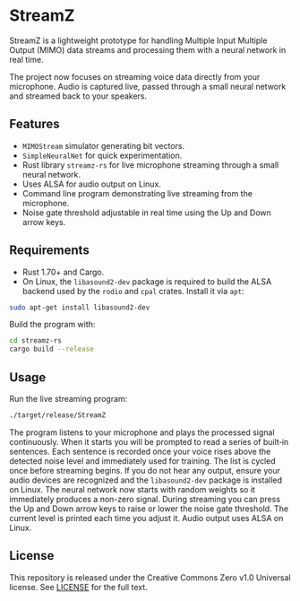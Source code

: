 # StreamZ

StreamZ is a lightweight prototype for handling Multiple Input Multiple Output (MIMO) data streams and processing them with a neural network in real time.

The project now focuses on streaming voice data directly from your microphone. Audio is captured live, passed through a small neural network and streamed back to your speakers.

## Features

- `MIMOStream` simulator generating bit vectors.
- `SimpleNeuralNet` for quick experimentation.
- Rust library `streamz-rs` for live microphone streaming through a small neural network.
- Uses ALSA for audio output on Linux.
- Command line program demonstrating live streaming from the microphone.
- Noise gate threshold adjustable in real time using the Up and Down arrow keys.

## Requirements

- Rust 1.70+ and Cargo.
- On Linux, the `libasound2-dev` package is required to build the ALSA backend
  used by the `rodio` and `cpal` crates. Install it via `apt`:

```bash
sudo apt-get install libasound2-dev
```

Build the program with:

```bash
cd streamz-rs
cargo build --release
```

## Usage

Run the live streaming program:

```bash
./target/release/StreamZ
```

The program listens to your microphone and plays the processed signal continuously.
When it starts you will be prompted to read a series of built‑in sentences.
Each sentence is recorded once your voice rises above the detected noise level
and immediately used for training. The list is cycled once before streaming
begins.
If you do not hear any output, ensure your audio devices are recognized and the
`libasound2-dev` package is installed on Linux. The neural network now starts
with random weights so it immediately produces a non-zero signal.
During streaming you can press the Up and Down arrow keys to raise or lower the
noise gate threshold. The current level is printed each time you adjust it.
Audio output uses ALSA on Linux.

## License

This repository is released under the Creative Commons Zero v1.0 Universal license. See [LICENSE](LICENSE) for the full text.
